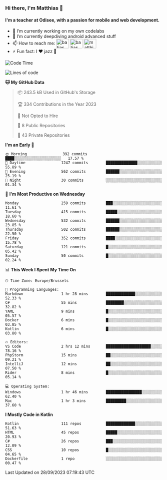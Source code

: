 ### Hi there, I'm Matthias 👋

#### I'm a teacher at Odisee, with a passion for mobile and web development.

- 🔭 I’m currently working on my own codelabs
- 🌱 I’m currently deepdiving android advanced stuff
- 📫 How to reach me: <a href="https://dev.to/batjas" target="_blank"><img align="center" src="https://raw.githubusercontent.com/rahuldkjain/github-profile-readme-generator/master/src/images/icons/Social/devto.svg" alt="batjas" height="30" width="40" /></a>
<a href="https://twitter.com/batjas" target="_blank"><img align="center" src="https://raw.githubusercontent.com/rahuldkjain/github-profile-readme-generator/master/src/images/icons/Social/twitter.svg" alt="batjas" height="30" width="40" /></a>
<a href="https://linkedin.com/in/matthiasdruwé" target="_blank"><img align="center" src="https://raw.githubusercontent.com/rahuldkjain/github-profile-readme-generator/master/src/images/icons/Social/linked-in-alt.svg" alt="matthiasdruwé" height="30" width="40" /></a>
- ⚡ Fun fact: I ❤ jazz 🎷


<!--START_SECTION:waka-->
![Code Time](http://img.shields.io/badge/Code%20Time-850%20hrs%2049%20mins-blue)

![Lines of code](https://img.shields.io/badge/From%20Hello%20World%20I%27ve%20Written-2.3%20million%20lines%20of%20code-blue)

**🐱 My GitHub Data** 

> 📦 243.5 kB Used in GitHub's Storage 
 > 
> 🏆 334 Contributions in the Year 2023
 > 
> 🚫 Not Opted to Hire
 > 
> 📜 8 Public Repositories 
 > 
> 🔑 43 Private Repositories 
 > 
**I'm an Early 🐤** 

```text
🌞 Morning                392 commits         ████░░░░░░░░░░░░░░░░░░░░░   17.57 % 
🌆 Daytime                1247 commits        ██████████████░░░░░░░░░░░   55.89 % 
🌃 Evening                562 commits         ██████░░░░░░░░░░░░░░░░░░░   25.19 % 
🌙 Night                  30 commits          ░░░░░░░░░░░░░░░░░░░░░░░░░   01.34 % 
```
📅 **I'm Most Productive on Wednesday** 

```text
Monday                   259 commits         ███░░░░░░░░░░░░░░░░░░░░░░   11.61 % 
Tuesday                  415 commits         █████░░░░░░░░░░░░░░░░░░░░   18.60 % 
Wednesday                532 commits         ██████░░░░░░░░░░░░░░░░░░░   23.85 % 
Thursday                 502 commits         ██████░░░░░░░░░░░░░░░░░░░   22.50 % 
Friday                   352 commits         ████░░░░░░░░░░░░░░░░░░░░░   15.78 % 
Saturday                 121 commits         █░░░░░░░░░░░░░░░░░░░░░░░░   05.42 % 
Sunday                   50 commits          █░░░░░░░░░░░░░░░░░░░░░░░░   02.24 % 
```


📊 **This Week I Spent My Time On** 

```text
🕑︎ Time Zone: Europe/Brussels

💬 Programming Languages: 
Markdown                 1 hr 28 mins        █████████████░░░░░░░░░░░░   52.33 % 
C#                       55 mins             ████████░░░░░░░░░░░░░░░░░   32.82 % 
YAML                     9 mins              █░░░░░░░░░░░░░░░░░░░░░░░░   05.57 % 
Docker                   6 mins              █░░░░░░░░░░░░░░░░░░░░░░░░   03.85 % 
Kotlin                   6 mins              █░░░░░░░░░░░░░░░░░░░░░░░░   03.80 % 

🔥 Editors: 
VS Code                  2 hrs 12 mins       ████████████████████░░░░░   78.16 % 
PhpStorm                 15 mins             ██░░░░░░░░░░░░░░░░░░░░░░░   09.21 % 
IntelliJ                 12 mins             ██░░░░░░░░░░░░░░░░░░░░░░░   07.50 % 
Rider                    8 mins              █░░░░░░░░░░░░░░░░░░░░░░░░   05.14 % 

💻 Operating System: 
Windows                  1 hr 46 mins        ████████████████░░░░░░░░░   62.40 % 
Mac                      1 hr 3 mins         █████████░░░░░░░░░░░░░░░░   37.60 % 
```

**I Mostly Code in Kotlin** 

```text
Kotlin                   111 repos           █████████████░░░░░░░░░░░░   51.63 % 
HTML                     45 repos            █████░░░░░░░░░░░░░░░░░░░░   20.93 % 
C#                       26 repos            ███░░░░░░░░░░░░░░░░░░░░░░   12.09 % 
CSS                      10 repos            █░░░░░░░░░░░░░░░░░░░░░░░░   04.65 % 
Dockerfile               1 repo              ░░░░░░░░░░░░░░░░░░░░░░░░░   00.47 % 
```




 Last Updated on 28/09/2023 07:19:43 UTC
<!--END_SECTION:waka-->
